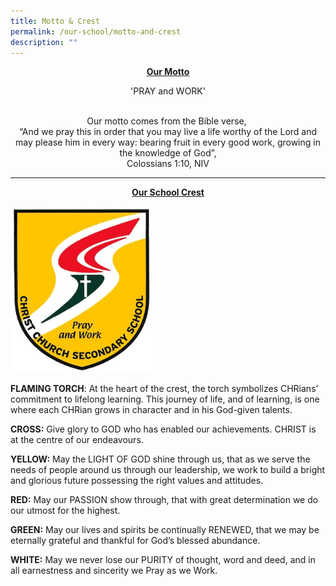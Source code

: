 ```yaml
---
title: Motto & Crest
permalink: /our-school/motto-and-crest
description: ""
---
```

<strong><center><u>Our Motto</u></center></strong>

<center>'PRAY and WORK'

<br>Our motto comes from the Bible verse, 
<br>“And we pray this in order that you may live a life worthy of the Lord and may please him in every way: bearing fruit in every good work, growing in the knowledge of God”,
<br>Colossians 1:10, NIV</center>

  

* * *

  

<strong><center><u>Our School Crest</u></center></strong>

<img src="/images/chr_logo_small.jpeg" 
     style="width:45%">



**FLAMING TORCH**: At the heart of the crest, the torch symbolizes CHRians’ commitment to lifelong learning. This journey of life, and of learning, is one where each CHRian grows in character and in his God-given talents.

**CROSS:** Give glory to GOD who has enabled our achievements. CHRIST is at the centre of our endeavours.


**YELLOW:** May the LIGHT OF GOD shine through us, that as we serve the needs of people around us through our leadership, we work to build a bright and glorious future possessing the right values and attitudes.

**RED:** May our PASSION show through, that with great determination we do our utmost for the highest.

**GREEN:** May our lives and spirits be continually RENEWED, that we may be eternally grateful and thankful for God’s blessed abundance.

**WHITE:** May we never lose our PURITY of thought, word and deed, and in all earnestness and sincerity we Pray as we Work.